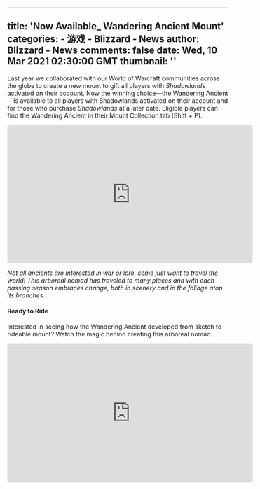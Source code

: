 
---
title: 'Now Available_ Wandering Ancient Mount'
categories: 
    - 游戏
    - Blizzard - News
author: Blizzard - News
comments: false
date: Wed, 10 Mar 2021 02:30:00 GMT
thumbnail: ''
---

<div>   
<p></p>

<p>Last year we collaborated with our World of Warcraft communities across the globe to create a new mount to gift all players with <em>Shadowlands</em> activated on their account. Now the winning choice—the Wandering Ancient—is available to all players with Shadowlands activated on their account and for those who purchase <em>Shadowlands</em> at a later date. Eligible players can find the Wandering Ancient in their Mount Collection tab (Shift + P).</p>
<!--15-SECOND PROMO VIDEO EMBED-->

<aside alt="Wandering Ancient" class="video-container center-block">
<div class="video"><iframe allowfullscreen="true" frameborder="0" height="315" src="https://youtube.com/embed/tHG2v-D5pu8" width="560"></iframe></div>
</aside>

<p><em>Not all ancients are interested in war or lore, some just want to travel the world! This arboreal nomad has traveled to many places and with each passing season embraces change, both in scenery and in the foliage atop its branches.</em></p>

<h4>Ready to Ride</h4>

<p>Interested in seeing how the Wandering Ancient developed from sketch to rideable mount? Watch the magic behind creating this arboreal nomad.</p>
<!--BEHIND-THE-SCENES VIDEO EMBED-->

<div class="centered" style="margin-bottom:25px;"><iframe allowfullscreen frameborder="0" height="315" src="https://www.youtube.com/embed/eENIDgWsWSg?theme=light&color=white&cc_load_policy=1&HD=1&rel=0&showinfo=0" style="border-bottom:1px solid lightgray;" width="560"></iframe></div>
  
</div>
            